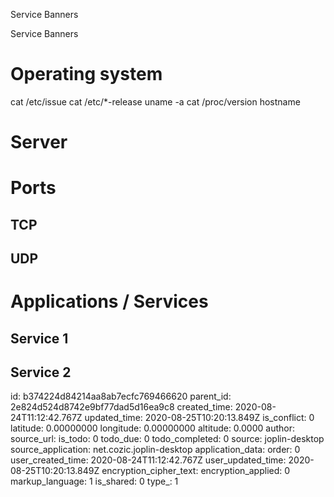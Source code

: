 Service Banners

Service Banners

# Operating system
cat /etc/issue
cat /etc/*-release
uname -a
cat /proc/version
hostname

# Server

# Ports
## TCP
## UDP

# Applications / Services
## Service 1
## Service 2

id: b374224d84214aa8ab7ecfc769466620
parent_id: 2e824d524d8742e9bf77dad5d16ea9c8
created_time: 2020-08-24T11:12:42.767Z
updated_time: 2020-08-25T10:20:13.849Z
is_conflict: 0
latitude: 0.00000000
longitude: 0.00000000
altitude: 0.0000
author: 
source_url: 
is_todo: 0
todo_due: 0
todo_completed: 0
source: joplin-desktop
source_application: net.cozic.joplin-desktop
application_data: 
order: 0
user_created_time: 2020-08-24T11:12:42.767Z
user_updated_time: 2020-08-25T10:20:13.849Z
encryption_cipher_text: 
encryption_applied: 0
markup_language: 1
is_shared: 0
type_: 1